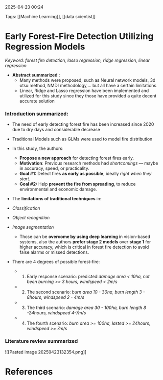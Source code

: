 2025-04-23 00:24


Tags: [[Machine Learning]], [[data scientist]]

# Early Forest-Fire Detection Utilizing Regression Models

*Keyword: forest fire detection, lasso regression, ridge regression, linear regression*

- **Abstract summarized** : 
	- Many methods were proposed, such as Neural network models, 3d otsu method, NMDI methodology,... but all have a certain limitations.
	- Linear, Ridge and Lasso regression have been implemented and utilized for this study since they those have provided a quite decent accurate solution
	
### Introduction summarized:
- The need of early detecting forest fire has been increased since 2020 due to dry days and considerable decrease
- Traditional Models such as GLMs were used to model fire distribution 
- In this study, the authors:
	- **Propose a new approach** for detecting forest fires early.
	- **Motivation:** Previous research methods had _shortcomings_ — maybe in accuracy, speed, or practicality.    
	- **Goal #1:** Detect fires **as early as possible**, ideally _right when they start_.    
	- **Goal #2:** Help **prevent the fire from spreading**, to reduce environmental and economic damage.

- The **limitations of traditional techniques** in:
- *Classification*    
- *Object recognition*    
- *Image segmentation*    
	- Those can be **overcome by using deep learning** in vision-based systems, also the authors **prefer stage 2 models** over **stage 1** for higher accuracy, which is critical in forest fire detection to avoid false alarms or missed detections.
- There are 4 degrees of possible forest-fire:
	- 1. Early response scenario: predicted *damage area < 10ha, not been burning >= 3 hours, windspeed < 2m/s*  
	- 2. The second scenario: *burn area 10 - 30ha, burn length 3 - 8hours, windspeed 2 - 4m/s*
	- 3. The third scenario: *damage area 30 - 100ha, burn length 8 -24hours, windspeed 4-7m/s*
	- 4. The fourth scenario: *burn area >= 100ha, lasted >= 24hours, windspeed >= 7m/s*

### Literature review summarized
![[Pasted image 20250423132354.png]]

# References
